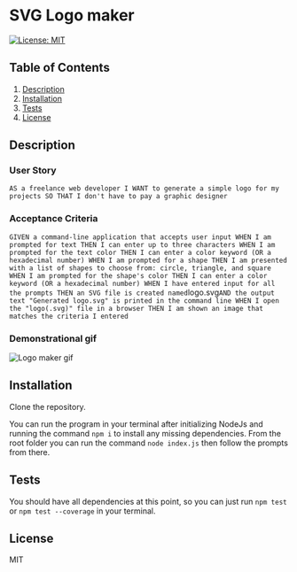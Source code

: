# SVG Logo maker

[![License: MIT](https://img.shields.io/badge/License-MIT-yellow.svg)](https://opensource.org/licenses/MIT)

## Table of Contents

1. [Description](#description)
2. [Installation](#installation)
3. [Tests](#tests)
4. [License](#license)

## Description

### User Story

`AS a freelance web developer I WANT to generate a simple logo for my projects SO THAT I don't have to pay a graphic designer`

### Acceptance Criteria

`
GIVEN a command-line application that accepts user input
WHEN I am prompted for text
THEN I can enter up to three characters
WHEN I am prompted for the text color
THEN I can enter a color keyword (OR a hexadecimal number)
WHEN I am prompted for a shape
THEN I am presented with a list of shapes to choose from: circle, triangle, and square
WHEN I am prompted for the shape's color
THEN I can enter a color keyword (OR a hexadecimal number)
WHEN I have entered input for all the prompts
THEN an SVG file is created named `logo.svg`
AND the output text "Generated logo.svg" is printed in the command line
WHEN I open the "logo(.svg)" file in a browser
THEN I am shown an image that matches the criteria I entered
`

### Demonstrational gif
![Logo maker gif](./Assets/logo%20maker%20in%20action.gif)


## Installation

Clone the repository.

You can run the program in your terminal after initializing NodeJs and running the command `npm i` to install any missing dependencies. From the root folder you can run the command `node index.js` then follow the prompts from there.

## Tests
 You should have all dependencies at this point, so you can just run `npm test` or `npm test --coverage` in your terminal.


## License

MIT

